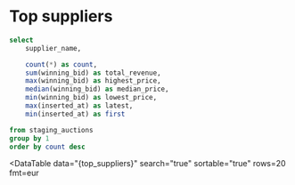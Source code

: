 # Top suppliers

```sql top_suppliers
select
    supplier_name,

    count(*) as count,
    sum(winning_bid) as total_revenue,
    max(winning_bid) as highest_price,
    median(winning_bid) as median_price,
    min(winning_bid) as lowest_price,
    max(inserted_at) as latest,
    min(inserted_at) as first

from staging_auctions
group by 1
order by count desc
```

<DataTable
  data="{top_suppliers}"
  search="true"
  sortable="true"
  rows=20
  fmt=eur
>
<Column id=supplier_name title='Supplier'/>
<Column id=count title='Total auctions'/>
<Column id=total_revenue fmt=nnum2m/>
<Column id=median_price fmt=eur/>
<Column id=highest_price fmt=eur/>
<Column id=lowest_price fmt=eur/>
<Column id=latest/>
<Column id=first/>
</DataTable>